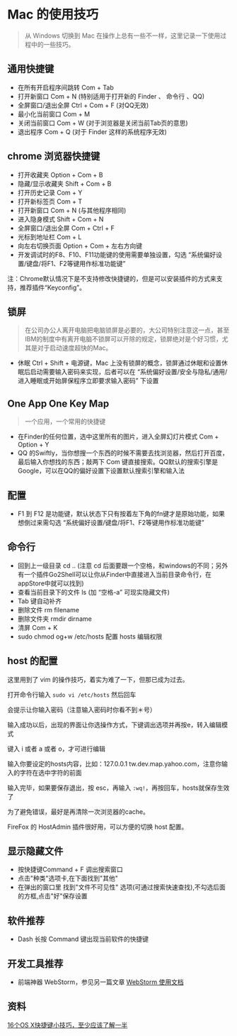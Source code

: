 # Mac 的使用技巧

> 从 Windows 切换到 Mac 在操作上总有一些不一样，这里记录一下使用过程中的一些技巧。

## 通用快捷键

- 在所有开启程序间跳转 Com + Tab
- 打开新窗口 Com + N (特别适用于打开新的 Finder 、 命令行 、QQ) 
- 全屏窗口/退出全屏 Ctrl + Com + F (对QQ无效)
- 最小化当前窗口 Com + M
- 关闭当前窗口 Com + W   (对于浏览器是关闭当前Tab页的意思)
- 退出程序 Com + Q (对于 Finder 这样的系统程序无效)

## chrome 浏览器快捷键

- 打开收藏夹 Option + Com + B
- 隐藏/显示收藏夹 Shift + Com + B
- 打开历史记录 Com + Y
- 打开新标签页 Com + T
- 打开新窗口 Com + N (与其他程序相同)
- 进入隐身模式 Shift + Com + N
- 全屏窗口/退出全屏 Com + Ctrl + F
- 光标到地址栏 Com + L
- 向左右切换页面 Option + Com + 左右方向键
- 开发调试时的F8、F10、F11功能键的使用需要单独设置，勾选 “系统偏好设置/键盘/将F1、F2等键用作标准功能键”

注：Chrome默认情况下是不支持修改快捷键的，但是可以安装插件的方式来支持，推荐插件“Keyconfig”。

## 锁屏
> 在公司办公人离开电脑把电脑锁屏是必要的，大公司特别注意这一点，甚至IBM的制度中有离开电脑不锁屏可以开除的规定，锁屏绝对是个好习惯，尤其是对于启动速度超快的Mac。

- 休眠 Ctrl + Shift + 电源键，Mac 上没有锁屏的概念，锁屏通过休眠和设置休眠后启动需要输入密码来实现，后者可以在 “系统偏好设置/安全与隐私/通用/进入睡眠或开始屏保程序立即要求输入密码” 下设置

## One App One Key Map

> 一个应用，一个常用的快捷键

- 在Finder的任何位置，选中这里所有的图片，进入全屏幻灯片模式 Com + Option + Y 
- QQ 的Swiftly，当你想搜一个东西的时候不需要去找浏览器，然后打开百度，最后输入你想找的东西；敲两下 Com 键直接搜索。QQ默认的搜索引擎是Google，可以在QQ的偏好设置下设置默认搜索引擎和输入法

## 配置

- F1 到 F12 是功能键，默认状态下只有按着左下角的fn键才是原始功能，如果想倒过来需勾选 “系统偏好设置/键盘/将F1、F2等键用作标准功能键”

## 命令行

- 回到上一级目录 cd .. (注意 cd 后面要跟一个空格，和windows的不同；另外有一个插件Go2Shell可以让你从Finder中直接进入当前目录命令行，在appStore中就可以找到)
- 查看当前目录下的文件 ls (加 “空格-a” 可现实隐藏文件)
- Tab 键自动补齐
- 删除文件 rm filename
- 删除文件夹 rmdir dirname
- 清屏 Com + K
- sudo chmod og+w /etc/hosts 配置 hosts 编辑权限

## host 的配置

这里用到了 vim 的操作技巧，着实为难了一下，但那已成为过去。

打开命令行输入 `sudo vi /etc/hosts` 然后回车

会提示让你输入密码（注意输入密码时你看不到＊号）

输入成功以后，出现的界面让你选操作方式，下键调出选项并再按e，转入编辑模式

键入 i 或者 a 或者 o，才可进行编辑

输入你要设定的hosts内容，比如：127.0.0.1 tw.dev.map.yahoo.com，注意你输入的字符在选中字符的前面

输入完毕，如果要保存退出，按 esc，再输入 `:wq!`，再按回车，hosts就保存生效了

为了避免错误，最好是再清除一次浏览器的cache。

FireFox 的 HostAdmin 插件很好用，可以方便的切换 host 配置。

## 显示隐藏文件

- 按快捷键Command + F 调出搜索窗口
- 点击"种类"选项卡,在下面找到"其他"
- 在弹出的窗口里 找到"文件不可见性" 选项(可通过搜索快速查找),不勾选后面的方框,点击"好"保存设置

## 软件推荐

- Dash 长按 Command 键出现当前软件的快捷键

## 开发工具推荐

- 前端神器 WebStorm，参见另一篇文章 [WebStorm 使用文档](/index.html#!/articles/webstorm)

## 资料

[16个OS X快捷键小技巧，至少应该了解一半](http://www.macx.cn/thread-2050934-1-1.html)



